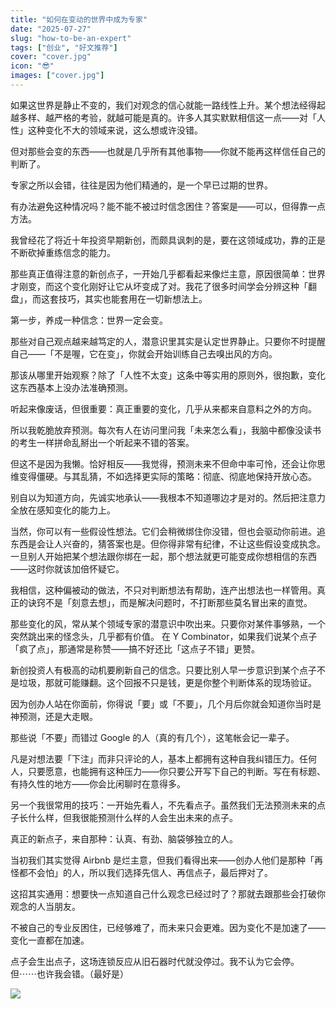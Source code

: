 ```yaml
---
title: "如何在变动的世界中成为专家"
date: "2025-07-27"
slug: "how-to-be-an-expert"
tags: ["创业", "好文推荐"]
cover: "cover.jpg"
icon: "😎"
images: ["cover.jpg"]
---
```

如果这世界是静止不变的，我们对观念的信心就能一路线性上升。某个想法经得起越多样、越严格的考验，就越可能是真的。许多人其实默默相信这一点——对「人性」这种变化不大的领域来说，这么想或许没错。



但对那些会变的东西——也就是几乎所有其他事物——你就不能再这样信任自己的判断了。



专家之所以会错，往往是因为他们精通的，是一个早已过期的世界。



有办法避免这种情况吗？能不能不被过时信念困住？答案是——可以，但得靠一点方法。



我曾经花了将近十年投资早期新创，而颇具讽刺的是，要在这领域成功，靠的正是不断砍掉重练信念的能力。



那些真正值得注意的新创点子，一开始几乎都看起来像烂主意，原因很简单：世界才刚变，而这个变化刚好让它从坏变成了对。我花了很多时间学会分辨这种「翻盘」，而这套技巧，其实也能套用在一切新想法上。



第一步，养成一种信念：世界一定会变。



那些对自己观点越来越笃定的人，潜意识里其实是认定世界静止。只要你不时提醒自己——「不是喔，它在变」，你就会开始训练自己去嗅出风的方向。



那该从哪里开始观察？除了「人性不太变」这条中等实用的原则外，很抱歉，变化这东西基本上没办法准确预测。



听起来像废话，但很重要：真正重要的变化，几乎从来都来自意料之外的方向。



所以我乾脆放弃预测。每次有人在访问里问我「未来怎么看」，我脑中都像没读书的考生一样拼命乱掰出一个听起来不错的答案。



但这不是因为我懒。恰好相反——我觉得，预测未来不但命中率可怜，还会让你思维变得僵硬。与其乱猜，不如选择更实际的策略：彻底、彻底地保持开放心态。



别自以为知道方向，先诚实地承认——我根本不知道哪边才是对的。然后把注意力全放在感知变化的能力上。



当然，你可以有一些假设性想法。它们会稍微绑住你没错，但也会驱动你前进。追东西是会让人兴奋的，猜答案也是。但你得非常有纪律，不让这些假设变成执念。
一旦别人开始把某个想法跟你绑在一起，那个想法就更可能变成你想相信的东西——这时你就该加倍怀疑它。



我相信，这种偏被动的做法，不只对判断想法有帮助，连产出想法也一样管用。真正的诀窍不是「刻意去想」，而是解决问题时，不打断那些莫名冒出来的直觉。



那些变化的风，常从某个领域专家的潜意识中吹出来。只要你对某件事够熟，一个突然跳出来的怪念头，几乎都有价值。
在 Y Combinator，如果我们说某个点子「疯了点」，那通常是称赞——搞不好还比「这点子不错」更赞。



新创投资人有极高的动机要刷新自己的信念。只要比别人早一步意识到某个点子不是垃圾，那就可能赚翻。这个回报不只是钱，更是你整个判断体系的现场验证。



因为创办人站在你面前，你得说「要」或「不要」，几个月后你就会知道你当时是神预测，还是大走眼。



那些说「不要」而错过 Google 的人（真的有几个），这笔帐会记一辈子。



凡是对想法要「下注」而非只评论的人，基本上都拥有这种自我纠错压力。任何人，只要愿意，也能拥有这种压力——你只要公开写下自己的判断。写在有标题、有持久性的地方——你会比闲聊时在意得多。



另一个我很常用的技巧：一开始先看人，不先看点子。虽然我们无法预测未来的点子长什么样，但我很能预测什么样的人会生出未来的点子。



真正的新点子，来自那种：认真、有劲、脑袋够独立的人。



当初我们其实觉得 Airbnb 是烂主意，但我们看得出来——创办人他们是那种「再怪都不会怕」的人，所以我们选择先信人、再信点子，最后押对了。



这招其实通用：想要快一点知道自己什么观念已经过时了？那就去跟那些会打破你观念的人当朋友。



不被自己的专业反困住，已经够难了，而未来只会更难。因为变化不是加速了——变化一直都在加速。



点子会生出点子，这场连锁反应从旧石器时代就没停过。我不认为它会停。
但⋯⋯也许我会错。（最好是）




![](https://prod-files-secure.s3.us-west-2.amazonaws.com/112d0858-5090-4d34-a606-b75eb8d65fd2/46476355-9cf3-4e99-9b7a-3531bc426380/1000202064.png?X-Amz-Algorithm=AWS4-HMAC-SHA256&X-Amz-Content-Sha256=UNSIGNED-PAYLOAD&X-Amz-Credential=ASIAZI2LB4663DVWYQI3%2F20251026%2Fus-west-2%2Fs3%2Faws4_request&X-Amz-Date=20251026T154337Z&X-Amz-Expires=3600&X-Amz-Security-Token=IQoJb3JpZ2luX2VjENb%2F%2F%2F%2F%2F%2F%2F%2F%2F%2FwEaCXVzLXdlc3QtMiJGMEQCIDBsMh66o3tgywv%2FictO6SRVleVLblwFZTrhsHQdK7xnAiBtuazF46I6txN4JlQncNxlyjzCBAmfAVupjpwnCpnOUiqIBAiP%2F%2F%2F%2F%2F%2F%2F%2F%2F%2F8BEAAaDDYzNzQyMzE4MzgwNSIMAR89CiUZDhOUbFLSKtwDW6TBNnPzzFuWl31qaM9I%2B1ET135s1ONv4DIz5f6%2Bo9JxEMKl4cjmYPTkhL5HWIBjDjONpRDa%2Br%2FwfS4DTM%2FKFOMv5shXxzGb91zO2ztYYWQuGcArPAzrEICas7WZsbPfsEQUCqzsNQE%2BEjdP8Pewq20nAAw3ExkXjaTI44TY5FQ66jsnoa%2BdowBrHPgu%2F5k%2FbptgFh8OcTtzmrMQhqBWcaWFsqcS7TXEzy4erbvvvx9Yq84oVarBEixdgF3ybO7i5%2BQLF16fv3srmQ0CNynpJiCevcpapwtpLPUrH9lF8OJ5VAflSGUGhPTcM4dXTPUCxHtunAiSJ0YOxra%2FGcT6l%2BeSlgN05ueWd28VeVp%2FoTTBJG7%2BdO8V01phG9mstpFGoT87Cw92AsYI2gKpNV8mOer%2FxYdxdxRt6CQOzGy08OrPdpgVH%2B9XTg%2BaeTJXkOlIULOSKLAyRubPjN0jD5Pjvq9CWiSz05TYv1brt2kvRq09mBs8G5lyHxNmh9z2KkQBMkF9P19g6xIwgH4We4pmBuawbsWZnva9FvxkjkLPfj3f7yqPVfa51tSKVovUZGwyfKpFV2SM%2FYN1XcRzacuF37tPKyg8paq5bGjw3bfG8fcafUCUYhXnTMF410UwqNf4xwY6pgGPr8Lbaf33bFH7MLe2WbcNMPOwrGdurTyeZ4nUZOpYQhRLRBeS1WXdyb%2BsVSxR8ii2nt%2B4KVX1hjf3V5X0g4c1bkCTGqqXnKeR%2BMCRLFx%2FjAeD91%2BPq%2FUw0IKs%2FL77nu9eSbCkkIMx%2FNlF3QQDe9lxgwk%2B%2F8Qo%2BSxfrejDJQ9mO6w3d6gqrXPg1cBsUtkrAJF4P0E2oDyq5GcRb%2Bgn3vlKt4jPrHfP&X-Amz-Signature=f198add8c378dd88f945a2f6efb6affe1d8aca2259054c898ab724bdb03632e7&X-Amz-SignedHeaders=host&x-amz-checksum-mode=ENABLED&x-id=GetObject)

